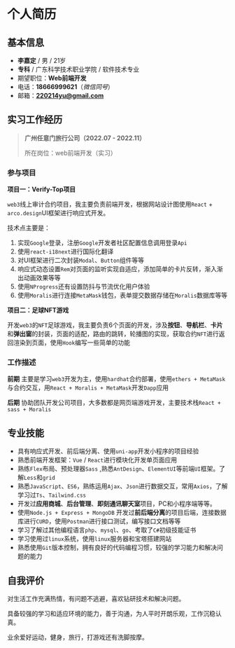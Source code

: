 # 个人简历

## 基本信息

- **李嘉定** / 男 / 21岁																
- **专科** / 广东科学技术职业学院 / 软件技术专业
- 期望职位：**Web前端开发**
- 电话：**18666999621**（*微信同号*）
- 邮箱：**220214yu@gmail.com**

## 实习工作经历

>**广州任意门旅行公司（2022.07 - 2022.11）**
> 
>所在岗位：web前端开发（实习）

### 参与项目

**项目一：Verify-Top项目**

`web3`线上审计合约项目，我主要负责前端开发，根据网站设计图使用`React` + `arco.design`UI框架进行响应式开发。

技术点主要是：

1. 实现`Google`登录，注册`Google`开发者社区配置信息调用登录`Api`
2. 使用`react-i18next`进行国际化翻译
3. 对UI框架进行二次封装`Modal`、`Button`组件等等
4. 响应式动态设置`Rem`对页面的监听实现自适应，添加简单的卡片反转，渐入渐出动画效果等等
5. 使用`NProgress`还有设置防抖与节流优化用户体验
6. 使用`Moralis`进行连接`MetaMask`钱包，表单提交数据存储在`Moralis`数据库等等

**项目二：足球NFT游戏**

开发`web3`的`NFT`足球游戏，我主要负责6个页面的开发，涉及**按钮**、**导航栏**、**卡片**和**弹出窗**的封装，页面的适配，路由的跳转，轮播图的实现，获取合约`NFT`进行返回渲染到页面，使用`Hook`编写一些简单的功能

### 工作描述

**前期** 主要是学习`web3`开发为主，使用`hardhat`合约部署，使用`ethers + MetaMask`与合约交互，用`React + Moralis + MetaMask`开发`Dapp`应用

**后期** 协助团队开发公司项目，大多数都是网页端游戏开发，主要技术栈`React + sass + Moralis`

## 专业技能

- 具有响应式开发、前后端分离、使用`uni-app`开发小程序的项目经验
- 熟悉前端开发框架：`Vue` / `React`进行模块化开发单页面应用
- 熟练`Flex`布局、预处理器`Sass` ,熟悉`AntDesign`、`ElementUI`等前端`UI`框架。了解`Less`和`grid`
- 熟悉`JavaScript`、`ES6`，熟练运用`Ajax`、`Json`进行数据交互，常用`Axios`，了解学习过`Ts`、`Tailwind.css`
- 开发过**应用商城**、**后台管理**、**即刻通讯聊天室**项目，PC和小程序端等等。
- 使用`Node.js + Express + MongoDB` 开发过**前后端分离**的项目后端，连接数据库进行`CURD`，使用`Postman`进行接口测试，编写接口文档等等
- 学习了解过其他编程语言`php`、`mysql`、`go`、考取了`C#`初级技能证书
- 学习使用过`linux`系统，使用`linux`服务器和宝塔搭建网站
- 熟悉使用`Git`版本控制，拥有良好的代码编程习惯，较强的学习能力和解决问题的能力

## 自我评价

对生活工作充满热情，有问题不逃避，喜欢钻研技术和解决问题。

具备较强的学习和适应环境的能力，善于沟通，为人平时开朗乐观，工作沉稳认真。

业余爱好运动，健身，旅行，打游戏还有洗脚按摩。
